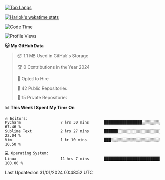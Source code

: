 [![Top Langs](https://github-readme-stats.vercel.app/api/top-langs/?username=remisiki&theme=dracula&layout=compact&hide=Jupyter%20Notebook,CSS,HTML&langs_count=10&exclude_repo=GMM-Demux-GUI)](https://github.com/anuraghazra/github-readme-stats)

[![Harlok's wakatime stats](https://github-readme-stats.vercel.app/api/wakatime?username=@remisiki&theme=dracula&layout=compact&langs_count=10&hide=other,html,css,text,json,markdown,jupyter)](https://github.com/anuraghazra/github-readme-stats)

<!--START_SECTION:waka-->
![Code Time](http://img.shields.io/badge/Code%20Time-653%20hrs%2042%20mins-blue)

![Profile Views](http://img.shields.io/badge/Profile%20Views-1-blue)

**🐱 My GitHub Data** 

> 📦 1.1 MB Used in GitHub's Storage 
 > 
> 🏆 0 Contributions in the Year 2024
 > 
> 💼 Opted to Hire
 > 
> 📜 42 Public Repositories 
 > 
> 🔑 15 Private Repositories 
 > 
📊 **This Week I Spent My Time On** 

```text
🔥 Editors: 
PyCharm                  7 hrs 30 mins       █████████████████░░░░░░░░   67.46 % 
Sublime Text             2 hrs 27 mins       ██████░░░░░░░░░░░░░░░░░░░   22.04 % 
Vim                      1 hr 10 mins        ███░░░░░░░░░░░░░░░░░░░░░░   10.50 % 

💻 Operating System: 
Linux                    11 hrs 7 mins       █████████████████████████   100.00 % 
```


 Last Updated on 31/01/2024 00:48:52 UTC
<!--END_SECTION:waka-->
